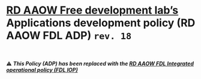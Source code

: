 # [RD AAOW Free development lab’s](https://adslbarxatov.github.io/DPArray) Applications development policy (RD AAOW FDL ADP) ```rev. 18```

&nbsp;

:warning: ***This Policy (ADP) has been replaced with the [RD AAOW FDL Integrated operational policy (FDL IOP)](https://adslbarxatov.github.io/IOP)***
